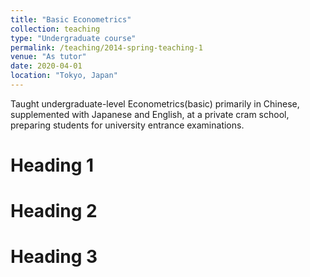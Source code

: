 ```yaml
---
title: "Basic Econometrics"
collection: teaching
type: "Undergraduate course"
permalink: /teaching/2014-spring-teaching-1
venue: "As tutor"
date: 2020-04-01
location: "Tokyo, Japan"
---
```


Taught undergraduate-level Econometrics(basic) primarily in Chinese, supplemented with Japanese and English, at a private cram school, preparing students for university entrance examinations.

Heading 1
======

Heading 2
======

Heading 3
======
